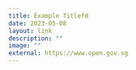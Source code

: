 ```yaml
---
title: Example Titlefd
date: 2023-05-08
layout: link
description: ""
image: ""
external: https://www.open.gov.sg
---
```

